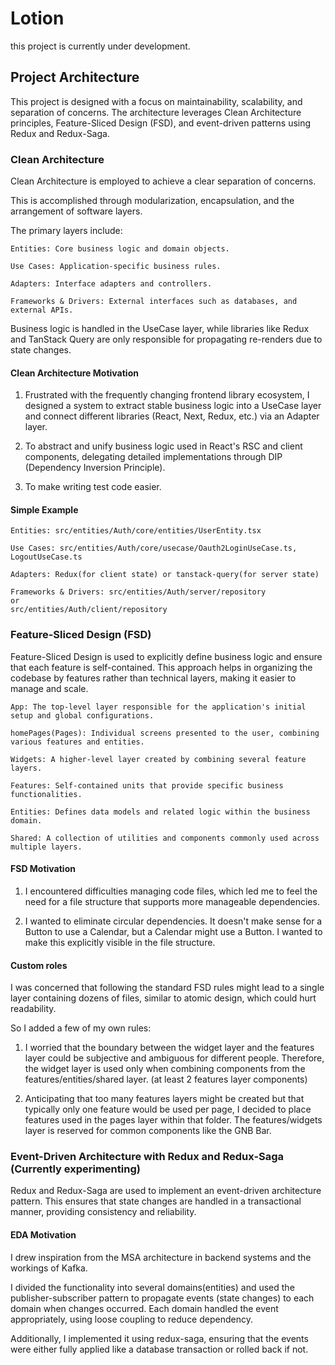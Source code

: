 # Lotion

this project is currently under development.

## Project Architecture

This project is designed with a focus on maintainability, scalability, and separation of concerns. The architecture leverages Clean Architecture principles, Feature-Sliced Design (FSD), and event-driven patterns using Redux and Redux-Saga.

### Clean Architecture

Clean Architecture is employed to achieve a clear separation of concerns.

This is accomplished through modularization, encapsulation, and the arrangement of software layers.

The primary layers include:

```
Entities: Core business logic and domain objects.

Use Cases: Application-specific business rules.

Adapters: Interface adapters and controllers.

Frameworks & Drivers: External interfaces such as databases, and external APIs.
```

Business logic is handled in the UseCase layer, while libraries like Redux and TanStack Query are only responsible for propagating re-renders due to state changes.

#### Clean Architecture Motivation

1. Frustrated with the frequently changing frontend library ecosystem, I designed a system to extract stable business logic into a UseCase layer and connect different libraries (React, Next, Redux, etc.) via an Adapter layer.

2. To abstract and unify business logic used in React's RSC and client components, delegating detailed implementations through DIP (Dependency Inversion Principle).

3. To make writing test code easier.


#### Simple Example

```
Entities: src/entities/Auth/core/entities/UserEntity.tsx

Use Cases: src/entities/Auth/core/usecase/Oauth2LoginUseCase.ts, LogoutUseCase.ts 

Adapters: Redux(for client state) or tanstack-query(for server state) 

Frameworks & Drivers: src/entities/Auth/server/repository 
or 
src/entities/Auth/client/repository
```

### Feature-Sliced Design (FSD)

Feature-Sliced Design is used to explicitly define business logic and ensure that each feature is self-contained. This approach helps in organizing the codebase by features rather than technical layers, making it easier to manage and scale.

```
App: The top-level layer responsible for the application's initial setup and global configurations.

homePages(Pages): Individual screens presented to the user, combining various features and entities.

Widgets: A higher-level layer created by combining several feature layers.

Features: Self-contained units that provide specific business functionalities.

Entities: Defines data models and related logic within the business domain.

Shared: A collection of utilities and components commonly used across multiple layers.

```

#### FSD Motivation


1. I encountered difficulties managing code files, which led me to feel the need for a file structure that supports more manageable dependencies.

2. I wanted to eliminate circular dependencies. It doesn't make sense for a Button to use a Calendar, but a Calendar might use a Button. I wanted to make this explicitly visible in the file structure.


#### Custom roles

I was concerned that following the standard FSD rules might lead to a single layer containing dozens of files, similar to atomic design, which could hurt readability.

So I added a few of my own rules:


1. I worried that the boundary between the widget layer and the features layer could be subjective and ambiguous for different people. Therefore, the widget layer is used only when combining components from the features/entities/shared layer. (at least 2 features layer components)

2. Anticipating that too many features layers might be created but that typically only one feature would be used per page, I decided to place features used in the pages layer within that folder. The features/widgets layer is reserved for common components like the GNB Bar.


### Event-Driven Architecture with Redux and Redux-Saga (Currently experimenting)

Redux and Redux-Saga are used to implement an event-driven architecture pattern. This ensures that state changes are handled in a transactional manner, providing consistency and reliability.

#### EDA Motivation

I drew inspiration from the MSA architecture in backend systems and the workings of Kafka.

I divided the functionality into several domains(entities) and used the publisher-subscriber pattern to propagate events (state changes) to each domain when changes occurred. Each domain handled the event appropriately, using loose coupling to reduce dependency.

Additionally, I implemented it using redux-saga, ensuring that the events were either fully applied like a database transaction or rolled back if not.
